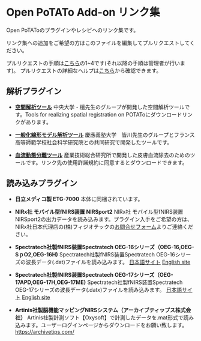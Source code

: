 # Open PoTATo Add-on リンク集

Open PoTAToのプラグインやレシピへのリンク集です。

<!-- 各項目の下部に追記してください。リンクを記載する際の書式は下記のとおりです。
-[タイトル](URL)    # ←ハイフンのあとに半角スペースを入れる。
簡単な説明(開発者、機能など) 全角100文字以内
(空行2行)
-->

リンク集への追加をご希望の方はこのファイルを編集してプルリクエストしてください。

プルリクエストの手順は[こちら](https://help.github.com/ja/github/collaborating-with-issues-and-pull-requests/github-flow)の1~4です(それ以降の手順は管理者が行います)。
プルリクエストの詳細なヘルプは[こちら](https://help.github.com/ja/github/collaborating-with-issues-and-pull-requests)から確認できます。



## 解析プラグイン

- [**空間解析ツール**](http://www.jichi.ac.jp/brainlab/tools.html#Potato)
中央大学・檀先生のグループが開発した空間解析ツールです。Tools for realizing spatial registration on POTAToにダウンロードリンクがあります。


- [**一般化線形モデル解析ツール**](http://duallife.web.fc2.com/i/tool.html)
慶應義塾大学 皆川先生のグループとフランス高等師範学校社会科学研究院との共同研究で開発したツールです。


- [**血流動態分離ツール**](https://unit.aist.go.jp/hiiri/nrehrg/download/index.html)
産業技術総合研究所で開発した皮膚血流除去のためのツールです。リンク先の使用許諾規約に同意するとダウンロードできます。


## 読み込みプラグイン
<!-- 記載例
-[XX社製fNIRS装置](http://xxxxxx/download-site)    # ←ハイフンのあとに半角スペースを入れる。
XX社製のfNIRS装置、YYY、ZZZの出力データ(.hogeファイル)を読み込みます。
(空行2行)
-->

- **日立メディコ製 ETG-7000** 本体に同梱されています。


- **NIRx社 モバイル型fNIRS装置 NIRSport2**
NIRx社 モバイル型fNIRS装置NIRSport2の出力データを読み込みます。プラグイン入手をご希望の方は、NIRx社日本代理店の(株)フィジオテックの[お問合せフォーム](http://www.physio-tech.co.jp/contacts.html)よりご連絡ください。


- **Spectratech社製fNIRS装置Spectratech OEG-16シリーズ（OEG-16,OEG-SｐO2,OEG-16H)**
Spectratech社製fNIRS装置Spectratech OEG-16シリーズの波長データ(.dat)ファイルを読み込みます。
[日本語サイト](https://www.spectratech.co.jp/customer/csin.php) 
[English site](https://www.spectratech.co.jp/En/customer/csinEn.php)


- **Spectratech社製fNIRS装置Spectratech OEG-17シリーズ（OEG-17APD,OEG-17H,OEG-17ME)**
Spectratech社製fNIRS装置Spectratech OEG-17シリーズの波長データ(.datx)ファイルを読み込みます。
[日本語サイト](https://www.spectratech.co.jp/customer/csin.php) 
[English site](https://www.spectratech.co.jp/En/customer/csinEn.php)


- **Artinis社製脳機能マッピングNIRSシステム（アーカイブティップス株式会社）** Artinis社製計測ソフト【Oxysoft】で計測したデータを.mat形式で読み込みます。ユーザーログインページからダウンロードをお願い致します。https://archivetips.com/


<!-- 
## レシピ
in prep
-->

